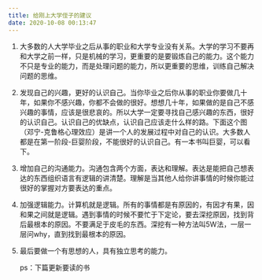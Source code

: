 ```yaml
---
title: 给刚上大学侄子的建议
date: 2020-10-08 00:13:47
---
```


1. 大多数的人大学毕业之后从事的职业和大学专业没有关系。大学的学习不要再和大学之前一样，只是机械的学习，更重要的是要锻炼自己的能力。这个能力不只是专业的能力，而是处理问题的能力，所以更重要的思维，训练自己解决问题的思维。

2. 发现自己的兴趣，更好的认识自己。当你毕业之后你从事的职业你要做几十年，如果你不感兴趣，你都不会做的很好。想想几十年，如果做的是自己不感兴趣的事情，应该是很悲哀的。所以大学一定要寻找自己感兴趣的东西，很好的认识自己。认识自己的优缺点，认识自己应该走什么样的路。下面这个图（邓宁-克鲁格心理效应）是讲一个人的发展过程中对自己的认识。大多数人都是在第一阶段-巨婴阶段，不能很好的认识自己。有一本书叫巨婴，可以看下。

3. 增加自己的沟通能力。沟通包含两个方面，表达和理解。表达是能把自己想表达的东西组织语言有逻辑的讲清楚。理解是当其他人给你讲事情的时候你能过很好的掌握对方要表达的重点。

4. 加强逻辑能力。计算机就是逻辑。所有的事情都是有原因的，有因才有果，因和果之间就是逻辑。遇到事情的时候不要忙于下定论，要去深挖原因，找到背后最根本的原因。不要满足于皮毛的东西。深挖有一种方法叫5W法，一层一层问why，直到找到最根本的原因。

5. 最后要做一个有思想的人，具有独立思考的能力。

   ps：下篇更新要读的书